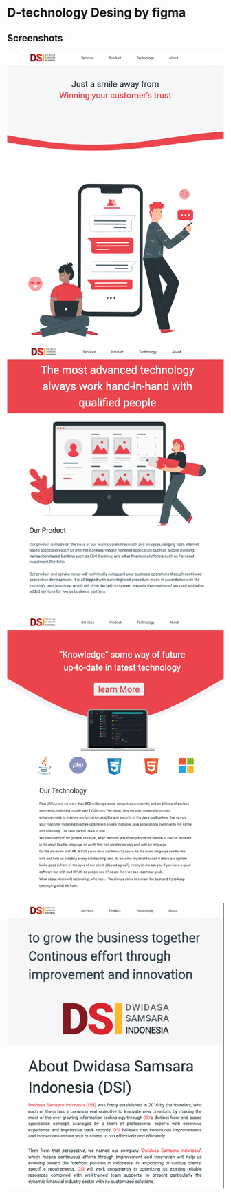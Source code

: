 
# D-technology Desing by figma 




## Screenshots

![Product](https://github.com/Adambourhim/d-technology/blob/master/screenshot/Screenshot%202021-08-11%20at%2008.57.44.png?raw=true)

![Service](https://github.com/Adambourhim/d-technology/blob/master/screenshot/Screenshot%202021-08-11%20at%2008.57.59.png?raw=true)

![Technology](https://github.com/Adambourhim/d-technology/blob/master/screenshot/Screenshot%202021-08-11%20at%2008.58.11.png?raw=true)

![About](https://github.com/Adambourhim/d-technology/blob/master/screenshot/Screenshot%202021-08-11%20at%2008.58.20.png?raw=true)






  